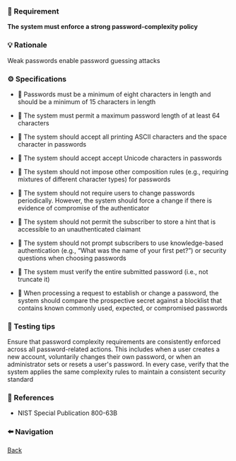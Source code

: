 ### 📌 Requirement
**The system must enforce a strong password-complexity policy** 


### 💡 Rationale 
Weak passwords enable password guessing attacks


### ⚙️ Specifications 
- 📘 Passwords must be a minimum of eight characters in length and should be a minimum of 15 characters in length

- 📘 The system must permit a maximum password length of at least 64 characters

- 📘 The system should accept all printing ASCII characters and the space character in passwords

- 📘 The system should accept accept Unicode characters in passwords

- 📘 The system should not impose other composition rules (e.g., requiring mixtures of different character types) for passwords

- 📘 The system should not require users to change passwords periodically. However, the system should force a change if there is evidence of compromise of the authenticator

- 📘 The system should not permit the subscriber to store a hint that is accessible to an unauthenticated claimant

- 📘 The system should not prompt subscribers to use knowledge-based authentication (e.g., “What was the name of your first pet?”) or security questions when choosing passwords

- 📘 The system must verify the entire submitted password (i.e., not truncate it)

- 📘 When processing a request to establish or change a password, the system should compare the prospective secret against a blocklist that contains known commonly used, expected, or compromised passwords


### 🧪 Testing tips 
Ensure that password complexity requirements are consistently enforced across all password-related actions. This includes when a user creates a new account, voluntarily changes their own password, or when an administrator sets or resets a user's password. In every case, verify that the system applies the same complexity rules to maintain a consistent security standard


### 🔗 References 
- NIST Special Publication 800-63B


### ⬅️ Navigation 

[Back](Readme.md)
